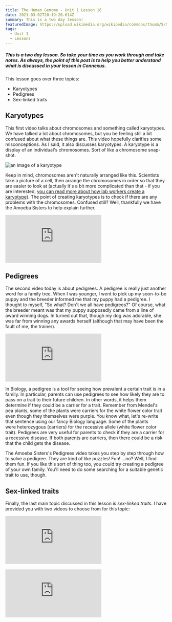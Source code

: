 ```yaml
---
title: The Human Genome - Unit 1 Lesson 16
date: 2021-03-02T20:19:20.614Z
summary: This is a two day lesson!
featuredImage: https://upload.wikimedia.org/wikipedia/commons/thumb/5/53/NHGRI_human_male_karyotype.png/800px-NHGRI_human_male_karyotype.png
tags:
  - Unit 1
  - Lessons
---
```

##### This is a two day lesson. So take your time as you work through and take notes. As always, the point of this post is to help you better understand what is discussed in your lesson in Connexus. 

This lesson goes over three topics:

* Karyotypes
* Pedigrees
* Sex-linked traits

## Karyotypes

This first video talks about chromosomes and something called karyotypes. We have talked a lot about chromosomes, but you be feeling still a bit confused about what these things are. This video hopefully clarifies some misconceptions. As I said, it also discusses karyotypes. A karyotype is a display of an individual's chromosomes. Sort of like a chromosome snap-shot.

![an image of a karyotype](https://upload.wikimedia.org/wikipedia/commons/thumb/5/53/NHGRI_human_male_karyotype.png/800px-NHGRI_human_male_karyotype.png)

Keep in mind, chromosomes aren't naturally arranged like this. Scientists take a picture of a cell, then arrange the chromosomes in order so that they are easier to look at (actually it's a bit more complicated than that - if you are interested, [you can read more about how lab workers create a karyotype)](https://www.nature.com/scitable/topicpage/karyotyping-for-chromosomal-abnormalities-298/). The point of creating karyotypes is to check if there are any problems with the chromosomes. Confused still? Well, thankfully we have the Amoeba Sisters to help explain further.

<div class="youtube-container"><iframe class="responsive-iframe" src="https://www.youtube.com/embed/mBq1ULWJp_M" frameborder="0" allow="accelerometer; autoplay; clipboard-write; encrypted-media; gyroscope; picture-in-picture" allowfullscreen></iframe></div>

## Pedigrees

The second video today is about pedigrees. A pedigree is really just another word for a family tree. When I was younger, I went to pick up my soon-to-be puppy and the breeder informed me that my puppy had a pedigree. I thought to myself, "So what? Don't we all have pedigrees?" Of course, what the breeder meant was that my puppy supposedly came from a line of award winning dogs. In turned out that, though my dog was adorable, she was far from winning any awards herself (although that may have been the fault of me, the trainer).

<div class="youtube-container"><iframe class="responsive-iframe" src="https://www.youtube.com/embed/Gd09V2AkZv4" frameborder="0" allow="accelerometer; autoplay; clipboard-write; encrypted-media; gyroscope; picture-in-picture" allowfullscreen></iframe></div>

In Biology, a pedigree is a tool for seeing how prevalent a certain trait is in a family. In particular, parents can use pedigrees to see how likely they are to pass on a trait to their future children. In other words, it helps them determine if they could be a carrier for a trait. Remember from Mendel's pea plants, some of the plants were carriers for the white flower color trait even though they themselves were purple. You know what, let's re-write that sentence using our fancy Biology language. Some of the plants were heterozygous (carriers) for the recessive allele (white flower color trait). Pedigrees are very useful for parents to check if they are a carrier for a recessive disease. If both parents are carriers, then there could be a risk that the child gets the disease.

The Amoeba Sisters's Pedigrees video takes you step by step through how to solve a pedigree. They are kind of like puzzles! Fun! ...no? Well, I find them fun. If you like this sort of thing too, you could try creating a pedigree of your own family. You'll need to do some searching for a suitable genetic trait to use, though.

## Sex-linked traits

Finally, the last main topic discussed in this lesson is *sex-linked traits*. I have provided you with two videos to choose from for this topic:

<div class="youtube-container"><iframe class="responsive-iframe" src="https://www.youtube.com/embed/h2xufrHWG3E" frameborder="0" allow="accelerometer; autoplay; clipboard-write; encrypted-media; gyroscope; picture-in-picture" allowfullscreen></iframe></div>

<br>

<div class="youtube-container"><iframe class="responsive-iframe" src="https://www.youtube.com/embed/IShS60Azqjg" frameborder="0" allow="accelerometer; autoplay; clipboard-write; encrypted-media; gyroscope; picture-in-picture" allowfullscreen></iframe></div>